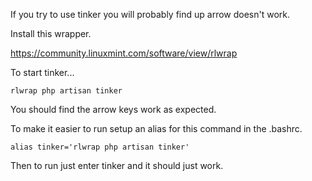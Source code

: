 
If you try to use tinker you will probably find up arrow doesn't work.

Install this wrapper.

https://community.linuxmint.com/software/view/rlwrap

To start tinker...

```
rlwrap php artisan tinker
```

You should find the arrow keys work as expected.

To make it easier to run setup an alias for this command in the .bashrc.

```
alias tinker='rlwrap php artisan tinker'
```

Then to run just enter tinker and it should just work.
